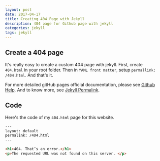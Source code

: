 ```yaml
---
layout: post
date: 2017-04-17
title: Creating 404 Page with Jekyll
description: 404 page for Github page with jekyll
categories: jekyll
tags: jekyll
---
```


## Create a 404 page

It's really easy to create a custom 404 page with jekyll. First, create `404.html` in your root folder. Then in `YAML front matter`, setup `permallink: /404.html`. And that's it.

For more detailed gitHub pages official documentation, please see [Github Help](https://help.github.com/articles/creating-a-custom-404-page-for-your-github-pages-site/). And to know more, see [Jekyll Permalink](https://jekyllrb.com/docs/permalinks/).

## Code
Here's the code of my `404.html` page for this website.
```html
---
layout: default
permalink: /404.html
---

<h1>404. That’s an error.</h1>
<p>The requested URL was not found on this server. </p>
```

